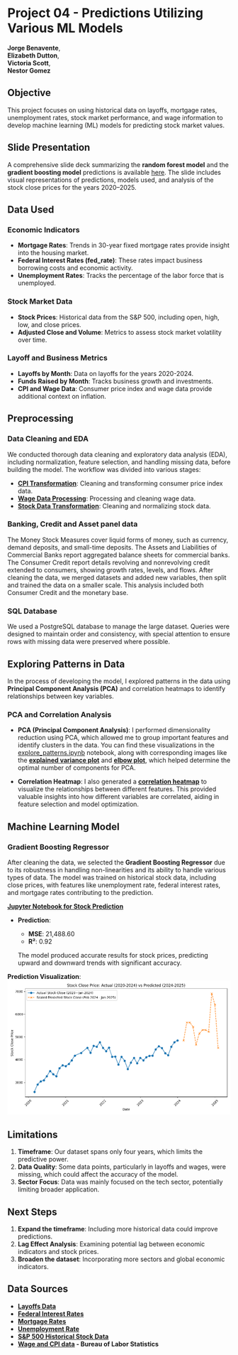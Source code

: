 # Project 04 - Predictions Utilizing Various ML Models

**Jorge Benavente**,  
**Elizabeth Dutton**,  
**Victoria Scott**,  
**Nestor Gomez**

## Objective
This project focuses on using historical data on layoffs, mortgage rates, unemployment rates, stock market performance, and wage information to develop machine learning (ML) models for predicting stock market values.

## Slide Presentation
A comprehensive slide deck summarizing the **random forest model** and the **gradient boosting model** predictions is available [here](https://docs.google.com/presentation/d/1At24Lp1zJ_oxY6aGrxhRjLDrNptB0pVD3oqKOQS3ris/edit#slide=id.g2ffbaa39248_1_0). The slide includes visual representations of predictions, models used, and analysis of the stock close prices for the years 2020–2025.

## Data Used
### Economic Indicators
- **Mortgage Rates**: Trends in 30-year fixed mortgage rates provide insight into the housing market.
- **Federal Interest Rates (fed_rate)**: These rates impact business borrowing costs and economic activity.
- **Unemployment Rates**: Tracks the percentage of the labor force that is unemployed.

### Stock Market Data
- **Stock Prices**: Historical data from the S&P 500, including open, high, low, and close prices.
- **Adjusted Close and Volume**: Metrics to assess stock market volatility over time.

### Layoff and Business Metrics
- **Layoffs by Month**: Data on layoffs for the years 2020-2024.
- **Funds Raised by Month**: Tracks business growth and investments.
- **CPI and Wage Data**: Consumer price index and wage data provide additional context on inflation.

## Preprocessing
### Data Cleaning and EDA
We conducted thorough data cleaning and exploratory data analysis (EDA), including normalization, feature selection, and handling missing data, before building the model. The workflow was divided into various stages:

- **[CPI Transformation](patterns_predictions/CPI_transform.ipynb)**: Cleaning and transforming consumer price index data.
- **[Wage Data Processing](patterns_predictions/wages_tech.ipynb)**: Processing and cleaning wage data.
- **[Stock Data Transformation](patterns_predictions/stock_cleaning.ipynb)**: Cleaning and normalizing stock data.
 
### Banking, Credit and Asset panel data
The Money Stock Measures cover liquid forms of money, such as currency, demand deposits, and small-time deposits. The Assets and Liabilities of Commercial Banks report aggregated balance sheets for commercial banks. The Consumer Credit report details revolving and nonrevolving credit extended to consumers, showing growth rates, levels, and flows. After cleaning the data, we merged datasets and added new variables, then split and trained the data on a smaller scale. This analysis included both Consumer Credit and the monetary base.

### SQL Database
We used a PostgreSQL database to manage the large dataset. Queries were designed to maintain order and consistency, with special attention to ensure rows with missing data were preserved where possible.

## Exploring Patterns in Data
In the process of developing the model, I explored patterns in the data using **Principal Component Analysis (PCA)** and correlation heatmaps to identify relationships between key variables.

### PCA and Correlation Analysis
- **PCA (Principal Component Analysis)**: I performed dimensionality reduction using PCA, which allowed me to group important features and identify clusters in the data. You can find these visualizations in the [explore_patterns.ipynb](patterns_predictions/explore_patterns.ipynb) notebook, along with corresponding images like the **[explained variance plot](patterns_predictions/exploratory_data_pca/explained_variance_plot.png)** and **[elbow plot](patterns_predictions/exploratory_data_pca/elbow_plot.png)**, which helped determine the optimal number of components for PCA.

- **Correlation Heatmap**: I also generated a **[correlation heatmap](patterns_predictions/exploratory_data_pca/correlation_heatmap.png)** to visualize the relationships between different features. This provided valuable insights into how different variables are correlated, aiding in feature selection and model optimization.


## Machine Learning Model
### Gradient Boosting Regressor
After cleaning the data, we selected the **Gradient Boosting Regressor** due to its robustness in handling non-linearities and its ability to handle various types of data. The model was trained on historical stock data, including close prices, with features like unemployment rate, federal interest rates, and mortgage rates contributing to the prediction.

**[Jupyter Notebook for Stock Prediction](patterns_predictions/Predict_Stock_Prices.ipynb)**

- **Prediction**:
  - **MSE**: 21,488.60
  - **R²**: 0.92
  
  The model produced accurate results for stock prices, predicting upward and downward trends with significant accuracy.

**Prediction Visualization**:  
![Stock Close Price Predictions](patterns_predictions/prediction_images/stock_close_actual_vs_predicted.png)

## Limitations
1. **Timeframe**: Our dataset spans only four years, which limits the predictive power.
2. **Data Quality**: Some data points, particularly in layoffs and wages, were missing, which could affect the accuracy of the model.
3. **Sector Focus**: Data was mainly focused on the tech sector, potentially limiting broader application.

## Next Steps
1. **Expand the timeframe**: Including more historical data could improve predictions.
2. **Lag Effect Analysis**: Examining potential lag between economic indicators and stock prices.
3. **Broaden the dataset**: Incorporating more sectors and global economic indicators.

## Data Sources
- **[Layoffs Data](https://www.kaggle.com/datasets/theakhilb/layoffs-data-2022/data)**
- **[Federal Interest Rates](https://fred.stlouisfed.org/series/FEDFUNDS)**
- **[Mortgage Rates](https://fred.stlouisfed.org/series/MORTGAGE30US)**
- **[Unemployment Rate](https://fred.stlouisfed.org/series/UNRATE)**
- **[S&P 500 Historical Stock Data](https://finance.yahoo.com/quote/%5EGSPC/history/?guccounter=1)**
- **[Wage and CPI data](https://www.bls.gov/) - Bureau of Labor Statistics**
